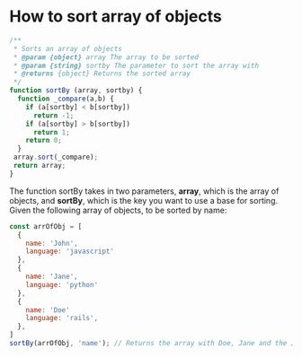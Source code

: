 
# How to sort array of objects

```javascript
/**
 * Sorts an array of objects
 * @param {object} array The array to be sorted
 * @param {string} sortby The parameter to sort the array with
 * @returns {object} Returns the sorted array
 */
function sortBy (array, sortby) {
  function _compare(a,b) {
    if (a[sortby] < b[sortby])
      return -1;
    if (a[sortby] > b[sortby])
      return 1;
    return 0;
  }
 array.sort(_compare);
 return array;
}
```

The function sortBy takes in two parameters, **array**, which is the array of objects, and **sortBy**, which is the key you want to use a base for sorting. Given the following array of objects, to be sorted by name:

```javascript
const arrOfObj = [
  {
    name: 'John',
    language: 'javascript'
  },
  {
    name: 'Jane',
    language: 'python'
  },
  {
    name: 'Doe'
    language: 'rails',
  },
]
sortBy(arrOfObj, 'name'); // Returns the array with Doe, Jane and the John
```
